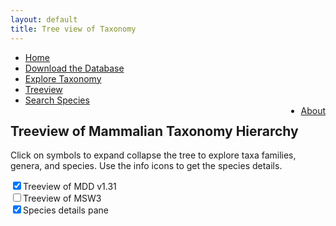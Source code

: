 ```yaml
---
layout: default
title: Tree view of Taxonomy
---
```

<script src="https://ajax.googleapis.com/ajax/libs/jquery/1.11.3/jquery.min.js"></script> 
<script type="text/javascript" src="js/papaparse.min.js"></script>
<script src="js/filter.js"></script>
<script src="js/mammals.js"></script>
<script>document.addEventListener("DOMContentLoaded", createMDDOrderList())</script>
<style></style>

<ul class="header-ul">
<li><a href="/index.html">Home</a></li>
<li><a href="assets/data/MDD.zip">Download the Database</a></li>
<li><a href="taxa.html">Explore Taxonomy</a></li>
<li><a href="tree.html">Treeview</a></li>
<li><a href="explore.html">Search Species</a></li>
<li style="float:right"><a href="about.html">About</a></li>
</ul>
<p>
    <h2>
    Treeview of Mammalian Taxonomy Hierarchy
    </h2>
    Click on symbols to expand collapse the tree to explore taxa families, genera, and species. Use the info icons to get the species details.
</p>
<div class="tree-display-options">
                 <input id="check-MDD"     type="checkbox" name="load" onchange="onChangeOrderList(event)" checked >Treeview of MDD v1.31
            <br/><input id="check-MSW3"    type="checkbox" name="load" onchange="onChangeOrderList(event)"         >Treeview of MSW3
            <br/><input id="check-details" type="checkbox" name="load" onchange="onChangeOrderList(event)" checked >Species details pane
</div> 
<div style="clear:both;"></div>
<div id="content-details" > <!-- used by fillSpeciesInfo() --> </div>
<div id="content">
   <div id="content-MDD" class="interactive"></div>
   <div id="content-MSW3" class="interactive"></div>
</div>

